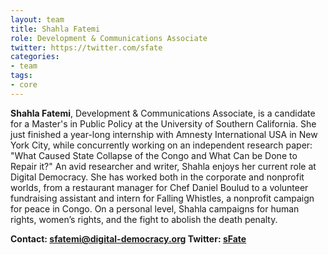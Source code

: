 ```yaml
---
layout: team
title: Shahla Fatemi
role: Development & Communications Associate
twitter: https://twitter.com/sfate
categories:
- team
tags:
- core
---
```

**Shahla Fatemi**, Development & Communications Associate, is a candidate for a Master's in Public Policy at the University of Southern California. She just finished a year-long internship with Amnesty International USA in New York City, while concurrently working on an independent research paper: "What Caused State Collapse of the Congo and What Can be Done to Repair it?" An avid researcher and writer, Shahla enjoys her current role at Digital Democracy. She has worked both in the corporate and nonprofit worlds, from a restaurant manager for Chef Daniel Boulud to a volunteer fundraising assistant and intern for Falling Whistles, a nonprofit campaign for peace in Congo. On a personal level, Shahla campaigns for human rights, women’s rights, and the fight to abolish the death penalty.

**Contact: [sfatemi@digital-democracy.org](mailto:sfatemi@digital-democracy.org) 
Twitter: [sFate](https://twitter.com/sFate)**
